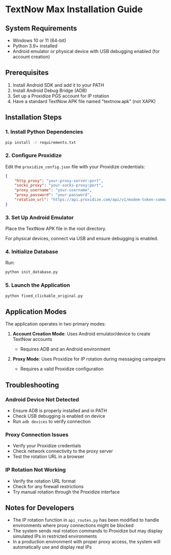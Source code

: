 # TextNow Max Installation Guide

## System Requirements
- Windows 10 or 11 (64-bit)
- Python 3.9+ installed
- Android emulator or physical device with USB debugging enabled (for account creation)

## Prerequisites 
1. Install Android SDK and add it to your PATH
2. Install Android Debug Bridge (ADB)
3. Set up a Proxidize PGS account for IP rotation
4. Have a standard TextNow APK file named "textnow.apk" (not XAPK)

## Installation Steps

### 1. Install Python Dependencies
```bash
pip install -r requirements.txt
```

### 2. Configure Proxidize
Edit the `proxidize_config.json` file with your Proxidize credentials:
```json
{
    "http_proxy": "your-proxy-server:port",
    "socks_proxy": "your-socks-proxy:port",
    "proxy_username": "your-username",
    "proxy_password": "your-password",
    "rotation_url": "https://api.proxidize.com/api/v1/modem-token-command/rotate-modem-ip/your-token/"
}
```

### 3. Set Up Android Emulator
Place the TextNow APK file in the root directory.

For physical devices, connect via USB and ensure debugging is enabled.

### 4. Initialize Database
Run:
```bash
python init_database.py
```

### 5. Launch the Application
```bash
python fixed_clickable_original.py
```

## Application Modes

The application operates in two primary modes:

1. **Account Creation Mode**: Uses Android emulator/device to create TextNow accounts
   - Requires ADB and an Android environment

2. **Proxy Mode**: Uses Proxidize for IP rotation during messaging campaigns
   - Requires a valid Proxidize configuration

## Troubleshooting

### Android Device Not Detected
- Ensure ADB is properly installed and in PATH
- Check USB debugging is enabled on device
- Run `adb devices` to verify connection

### Proxy Connection Issues
- Verify your Proxidize credentials
- Check network connectivity to the proxy server
- Test the rotation URL in a browser

### IP Rotation Not Working
- Verify the rotation URL format
- Check for any firewall restrictions
- Try manual rotation through the Proxidize interface

## Notes for Developers

- The IP rotation function in `api_routes.py` has been modified to handle environments where proxy connections might be blocked
- The system sends real rotation commands to Proxidize but may display simulated IPs in restricted environments
- In a production environment with proper proxy access, the system will automatically use and display real IPs